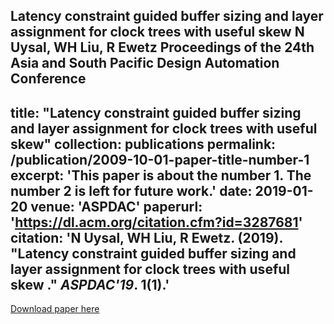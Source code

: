 Latency constraint guided buffer sizing and layer assignment for clock trees with useful skew
N Uysal, WH Liu, R Ewetz
Proceedings of the 24th Asia and South Pacific Design Automation Conference 
---
title: "Latency constraint guided buffer sizing and layer assignment for clock trees with useful skew"
collection: publications
permalink: /publication/2009-10-01-paper-title-number-1
excerpt: 'This paper is about the number 1. The number 2 is left for future work.'
date: 2019-01-20
venue: 'ASPDAC'
paperurl: 'https://dl.acm.org/citation.cfm?id=3287681'
citation: 'N Uysal, WH Liu, R Ewetz. (2019). &quot;Latency constraint guided buffer sizing and layer assignment for clock trees with useful skew
.&quot; <i>ASPDAC'19</i>. 1(1).'
---
[Download paper here](https://dl.acm.org/citation.cfm?id=3287681)

